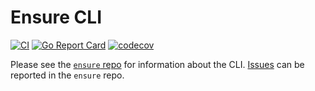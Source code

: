 # Ensure CLI

[![CI](https://github.com/JosiahWitt/ensure-cli/workflows/CI/badge.svg)](https://github.com/JosiahWitt/ensure-cli/actions?query=branch%3Amaster+workflow%3ACI)
[![Go Report Card](https://goreportcard.com/badge/github.com/JosiahWitt/ensure-cli)](https://goreportcard.com/report/github.com/JosiahWitt/ensure-cli)
[![codecov](https://codecov.io/gh/JosiahWitt/ensure-cli/branch/master/graph/badge.svg)](https://codecov.io/gh/JosiahWitt/ensure-cli)

Please see the [`ensure` repo](https://github.com/JosiahWitt/ensure) for information about the CLI.
[Issues](https://github.com/JosiahWitt/ensure/issues) can be reported in the `ensure` repo.
